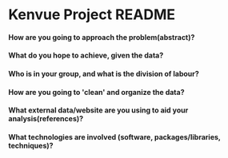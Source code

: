 # Kenvue Project README
#### How are you going to approach the problem(abstract)? 

#### What do you hope to achieve, given the data?

#### Who is in your group, and what is the division of labour?

#### How are you going to 'clean' and organize the data?

#### What external data/website are you using to aid your analysis(references)? 

#### What technologies are involved (software, packages/libraries, techniques)?
